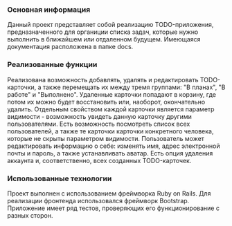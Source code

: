 ### Основная информация ###  
Данный проект представляет собой реализацию TODO-приложения, предназначенного для органиции списка задач, которые нужно выполнить в ближайшем или отдаленном будущем. Имеющаяся документация расположена в папке docs.
  
### Реализованные функции ###
Реализована возможность добавлять, удалять и редактировать TODO-карточки, а также перемещать их между тремя группами: "В планах", "В работе" и "Выполнено". Удаленные карточки попадают в корзину, где потом их можно будет восстановить или, наоборот, окончательно удалить. Отдельным свойством каждой карточки является параметр видимости - возможность увидеть данную карточку другими пользователями. Есть возможность посмотреть список всех пользователей, а также те карточки карточки конкретного человека, которые не скрыты параметром видимости. Пользователь может редактировать информацию о себе: изменять имя, адрес электронной почты и пароль, а также устанавливать аватар. Есть опция удаления аккаунта и, соответственно, всех созданных TODO-карточек.
  
### Использованные технологии ###
Проект выполнен с использованием фреймворка Ruby on Rails. Для реализации фронтенда использовался фреймворк Bootstrap. Приложение имеет ряд тестов, проверяющих его функционирование с разных сторон.
